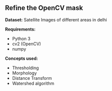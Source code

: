 ## Refine the OpenCV mask

__Dataset:__ Satellite Images of different areas in delhi

__Requirements:__ 
  + Python 3
  + cv2 (OpenCV)
  + numpy
 
__Concepts used:__
  * Thresholding
  * Morphology
  * Distance Transform
  * Watershed algorithm

